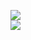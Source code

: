 [![](https://img.shields.io/badge/Made%20With-Github%20Spray-lightgrey.svg?style=for-the-badge&logo=github)](https://github.com/Annihil/github-spray#330)  
[![](https://i.imgur.com/2DrTn0Z.gif)](https://github.com/Annihil/github-spray)